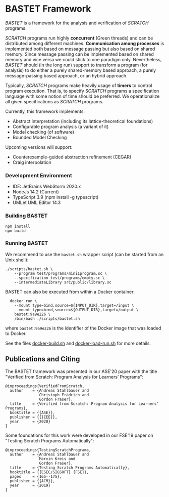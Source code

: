 # BASTET Framework

*BASTET* is a framework for the analysis and verification of *SCRATCH* programs.

*SCRATCH* programs run highly **concurrent** (Green threads) and can be distributed 
among different machines. **Communication among processes** is implemented both based 
on message passing but also based on shared memory. Since message passing can
be implemented based on shared memory and vice versa we could stick
to one paradigm only. Nevertheless, *BASTET* should (in the long run) support
to transform a program (for analysis) to do either a purely shared-memory
based approach, a purely message-passing based approach, or an hybrid approach.

Typically, *SCRATCH* programs make heavily usage of **timers** to control program execution.
That is, to specify *SCRATCH* programs a specification language with some notion
of time should be preferred. We operationalize all given specifications as 
*SCRATCH* programs. 

Currently, this framework implements:
- Abstract interpretation (including its lattice-theoretical foundations)
- Configurable program analysis (a variant of it)
- Model checking (of software)
- Bounded Model Checking

Upcoming versions will support:
- Counterexample-guided abstraction refinement (CEGAR)
- Craig interpolation


### Development Environment

- IDE: JetBrains WebStorm 2020.x
- NodeJs 14.2 (Current)
- TypeScript 3.9 (npm install -g typescript)
- UMLet UML Editor 14.3


### Building BASTET

```
npm install
npm build
```

### Running BASTET

We recommend to use the `bastet.sh` wrapper script (can be started from an Unix shell):

```
./scripts/bastet.sh \
    --program test/programs/mini1program.sc \
    --specification test/programs/empty.sc \
    --intermediateLibrary src/public/library.sc
```

BASTET can also be executed from within a Docker container:

```
  docker run \
    --mount type=bind,source=${INPUT_DIR},target=/input \
    --mount type=bind,source=${OUTPUT_DIR},target=/output \
    bastet:9a9e226 \
    /bin/bash ./scripts/bastet.sh
```
where `bastet:9a9e226` is the identifier of the Docker image 
that was loaded to Docker.

See the files [docker-build.sh](./docker-build.sh) and
[docker-load-run.sh](./docker-load-run.sh) for more details.

## Publications and Citing

The BASTET framework was presented in our ASE'20 paper with the 
title "Verified from Scratch: Program Analysis for Learners’ Programs":

```
@inproceedings{VerifiedFromScratch,
  author    = {Andreas Stahlbauer and
               Christoph Frädrich and
               Gordon Fraser},
  title     = {Verified from Scratch: Program Analysis for Learners’ Programs},
  booktitle = {{ASE}},
  publisher = {{IEEE}},
  year      = {2020}
}

```

Some foundations for this work were developed in our FSE'19 paper on "Testing
Scratch Programs Automatically":

```
@inproceedings{TestingScratchPrograms,
  author    = {Andreas Stahlbauer and
               Marvin Kreis and
               Gordon Fraser},
  title     = {Testing Scratch Programs Automatically},
  booktitle = {{ESEC/SIGSOFT} {FSE}},
  pages     = {165--175},
  publisher = {{ACM}},
  year      = {2019}
}
```
